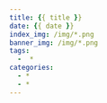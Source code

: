 ```yaml
---
title: {{ title }}
date: {{ date }}
index_img: /img/*.png
banner_img: /img/*.png
tags:
  -  *
categories:
  - *
  - *
---
```


### 